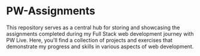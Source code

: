 # PW-Assignments
This repository serves as a central hub for storing and showcasing the assignments completed during my Full Stack web development journey with PW Live. Here, you'll find a collection of projects and exercises that demonstrate my progress and skills in various aspects of web development.
